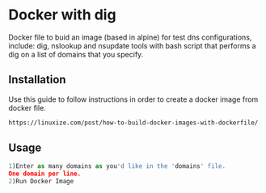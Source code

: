 # Docker with dig

Docker file to buid an image (based in alpine) for test dns configurations, include: dig, nslookup and nsupdate tools with bash script that performs a dig on a list of domains that you specify.

## Installation

Use this guide to follow instructions in order to create a docker image from docker file.

```bash
https://linuxize.com/post/how-to-build-docker-images-with-dockerfile/
```

## Usage

```python
1)Enter as many domains as you'd like in the 'domains' file.
One domain per line.
2)Run Docker Image
